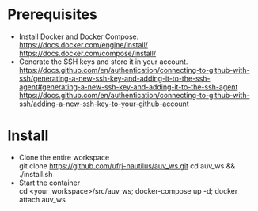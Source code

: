 # Prerequisites
- Install Docker and Docker Compose.<br />
<https://docs.docker.com/engine/install/><br />
<https://docs.docker.com/compose/install/>
- Generate the SSH keys and store it in your account.<br />
<https://docs.github.com/en/authentication/connecting-to-github-with-ssh/generating-a-new-ssh-key-and-adding-it-to-the-ssh-agent#generating-a-new-ssh-key-and-adding-it-to-the-ssh-agent><br />
<https://docs.github.com/en/authentication/connecting-to-github-with-ssh/adding-a-new-ssh-key-to-your-github-account>
# Install
- Clone the entire workspace<br />
    git clone https://github.com/ufrj-nautilus/auv_ws.git
    cd auv_ws && ./install.sh
- Start the container<br />
    cd <your_workspace>/src/auv_ws; docker-compose up -d; docker attach auv_ws
